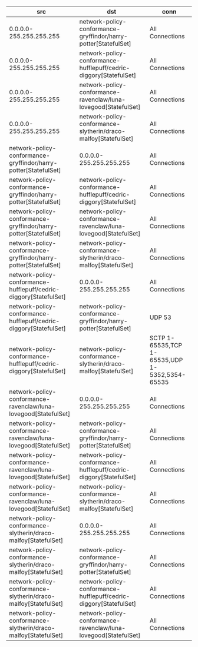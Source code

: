 | src | dst | conn |
|-----|-----|------|
| 0.0.0.0-255.255.255.255 | network-policy-conformance-gryffindor/harry-potter[StatefulSet] | All Connections |
| 0.0.0.0-255.255.255.255 | network-policy-conformance-hufflepuff/cedric-diggory[StatefulSet] | All Connections |
| 0.0.0.0-255.255.255.255 | network-policy-conformance-ravenclaw/luna-lovegood[StatefulSet] | All Connections |
| 0.0.0.0-255.255.255.255 | network-policy-conformance-slytherin/draco-malfoy[StatefulSet] | All Connections |
| network-policy-conformance-gryffindor/harry-potter[StatefulSet] | 0.0.0.0-255.255.255.255 | All Connections |
| network-policy-conformance-gryffindor/harry-potter[StatefulSet] | network-policy-conformance-hufflepuff/cedric-diggory[StatefulSet] | All Connections |
| network-policy-conformance-gryffindor/harry-potter[StatefulSet] | network-policy-conformance-ravenclaw/luna-lovegood[StatefulSet] | All Connections |
| network-policy-conformance-gryffindor/harry-potter[StatefulSet] | network-policy-conformance-slytherin/draco-malfoy[StatefulSet] | All Connections |
| network-policy-conformance-hufflepuff/cedric-diggory[StatefulSet] | 0.0.0.0-255.255.255.255 | All Connections |
| network-policy-conformance-hufflepuff/cedric-diggory[StatefulSet] | network-policy-conformance-gryffindor/harry-potter[StatefulSet] | UDP 53 |
| network-policy-conformance-hufflepuff/cedric-diggory[StatefulSet] | network-policy-conformance-slytherin/draco-malfoy[StatefulSet] | SCTP 1-65535,TCP 1-65535,UDP 1-5352,5354-65535 |
| network-policy-conformance-ravenclaw/luna-lovegood[StatefulSet] | 0.0.0.0-255.255.255.255 | All Connections |
| network-policy-conformance-ravenclaw/luna-lovegood[StatefulSet] | network-policy-conformance-gryffindor/harry-potter[StatefulSet] | All Connections |
| network-policy-conformance-ravenclaw/luna-lovegood[StatefulSet] | network-policy-conformance-hufflepuff/cedric-diggory[StatefulSet] | All Connections |
| network-policy-conformance-ravenclaw/luna-lovegood[StatefulSet] | network-policy-conformance-slytherin/draco-malfoy[StatefulSet] | All Connections |
| network-policy-conformance-slytherin/draco-malfoy[StatefulSet] | 0.0.0.0-255.255.255.255 | All Connections |
| network-policy-conformance-slytherin/draco-malfoy[StatefulSet] | network-policy-conformance-gryffindor/harry-potter[StatefulSet] | All Connections |
| network-policy-conformance-slytherin/draco-malfoy[StatefulSet] | network-policy-conformance-hufflepuff/cedric-diggory[StatefulSet] | All Connections |
| network-policy-conformance-slytherin/draco-malfoy[StatefulSet] | network-policy-conformance-ravenclaw/luna-lovegood[StatefulSet] | All Connections |